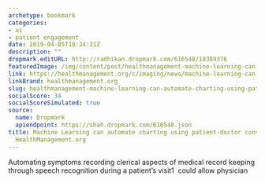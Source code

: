 ```yaml
---
archetype: bookmark
categories:
- ai
- patient engagement
date: 2019-04-05T10:24:21Z
description: ""
dropmark.editURL: http://radhikan.dropmark.com/616548/18389376
featuredImage: /img/content/post/healthmanagement-machine-learning-can-automate-charting-using-patient-doctor-conversations-healthmanagement-org.jpg
link: https://healthmanagement.org/c/imaging/news/machine-learning-can-automate-charting-using-patient-doctor-conversations
linkBrand: healthmanagement.org
slug: healthmanagement-machine-learning-can-automate-charting-using-patient-doctor-conversations-healthmanagement-org
socialScore: 34
socialScoreSimulated: true
source:
  name: Dropmark
  apiendpoint: https://shah.dropmark.com/616548.json
title: Machine Learning can automate charting using patient-doctor conversations -
  HealthManagement.org
---
```

Automating symptoms recording clerical aspects of medical record keeping through speech recognition during a patient’s visit1&nbsp; could allow physician